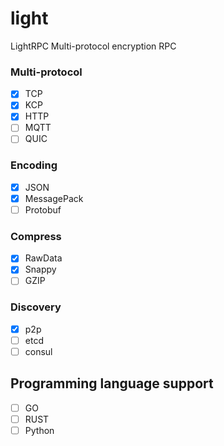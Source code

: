 # light
LightRPC Multi-protocol encryption RPC

### Multi-protocol
- [x] TCP
- [x] KCP
- [x] HTTP
- [ ] MQTT
- [ ] QUIC

### Encoding
- [x] JSON
- [x] MessagePack
- [ ] Protobuf

### Compress
- [x] RawData
- [x] Snappy
- [ ] GZIP

### Discovery
- [x] p2p
- [ ] etcd
- [ ] consul

## Programming language support
- [ ] GO
- [ ] RUST
- [ ] Python

